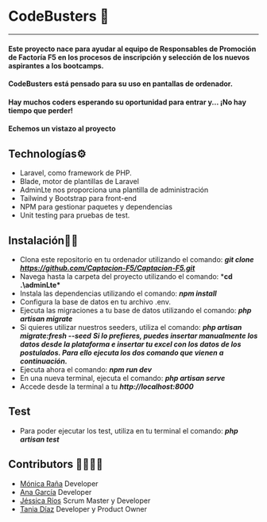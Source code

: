 # CodeBusters :ghost:
***

#### Este proyecto nace para ayudar al equipo de Responsables de Promoción de Factoría F5 en los procesos de inscripción y selección de los nuevos aspirantes a los bootcamps.
#### CodeBusters está pensado para su uso en pantallas de ordenador.
#### Hay muchos coders esperando su oportunidad para entrar y... ¡No hay tiempo que perder! 
#### Echemos un vistazo al proyecto

## Technologías:gear:

* Laravel, como framework de PHP.
* Blade, motor de plantillas de Laravel
* AdminLte nos proporciona una plantilla de administración
* Tailwind y Bootstrap para front-end
* NPM para gestionar paquetes y dependencias
* Unit testing para pruebas de test.


## Instalación:mechanic:

* Clona este repositorio en tu ordenador utilizando el comando: ***git clone https://github.com/Captacion-F5/Captacion-F5.git***
* Navega hasta la carpeta del proyecto utilizando el comando: ***cd .\adminLte\***
* Instala las dependencias utilizando el comando: ***npm install***
* Configura la base de datos en tu archivo .env. 
* Ejecuta las migraciones a tu base de datos utilizando el comando: ***php artisan migrate***
* Si quieres utilizar nuestros seeders, utiliza el comando: ***php artisan migrate:fresh --seed***
***Si lo prefieres, puedes insertar manualmente los datos desde la plataforma e insertar tu excel con los datos de los postulados. Para ello ejecuta los dos comando que vienen a continuación.***
* Ejecuta ahora el comando: ***npm run dev***
* En una nueva terminal, ejecuta el comando: ***php artisan serve*** 
* Accede desde la terminal a tu ***http://localhost:8000*** 

## Test
* Para poder ejecutar los test, utiliza en tu terminal el comando: ***php artisan test***


## Contributors :family_woman_woman_girl_girl: 

* [Mónica Raña](https://github.com/a20monicarr) Developer
* [Ana García](https://github.com/anagararna) Developer
* [Jéssica Ríos](https://github.com/JessRm04) Scrum Master y Developer
* [Tania Díaz](https://github.com/TaniaPandal) Developer y Product Owner


